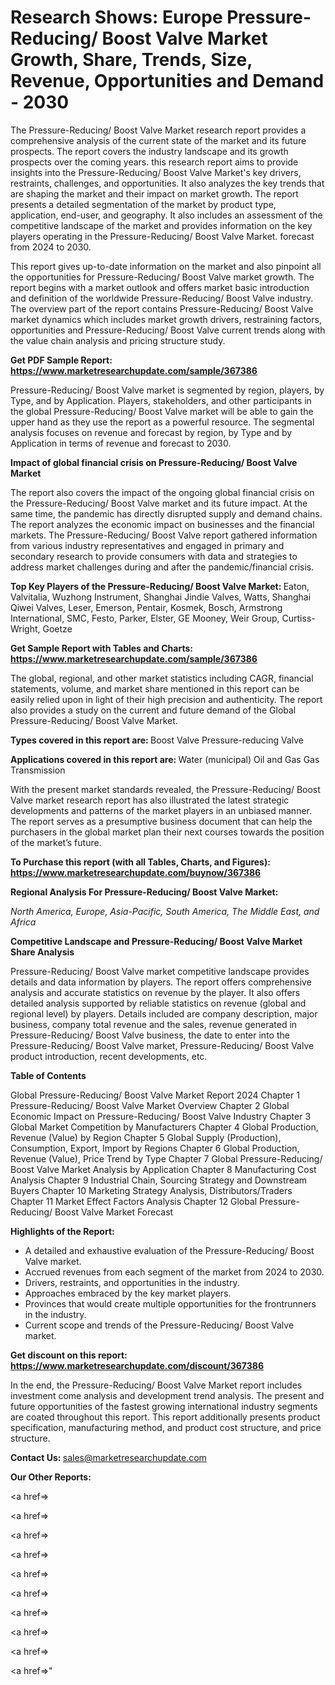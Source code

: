 # Research Shows: Europe Pressure-Reducing/ Boost Valve Market Growth, Share, Trends, Size, Revenue, Opportunities and Demand - 2030

The Pressure-Reducing/ Boost Valve Market research report provides a comprehensive analysis of the current state of the market and its future prospects. The report covers the industry landscape and its growth prospects over the coming years. this research report aims to provide insights into the Pressure-Reducing/ Boost Valve Market's key drivers, restraints, challenges, and opportunities. It also analyzes the key trends that are shaping the market and their impact on market growth. The report presents a detailed segmentation of the market by product type, application, end-user, and geography. It also includes an assessment of the competitive landscape of the market and provides information on the key players operating in the Pressure-Reducing/ Boost Valve Market. forecast from 2024 to 2030.

This report gives up-to-date information on the market and also pinpoint all the opportunities for Pressure-Reducing/ Boost Valve market growth. The report begins with a market outlook and offers market basic introduction and definition of the worldwide Pressure-Reducing/ Boost Valve industry. The overview part of the report contains Pressure-Reducing/ Boost Valve market dynamics which includes market growth drivers, restraining factors, opportunities and Pressure-Reducing/ Boost Valve current trends along with the value chain analysis and pricing structure study.

<strong><b>Get PDF Sample Report: <a href=https://www.marketresearchupdate.com/sample/367386>https://www.marketresearchupdate.com/sample/367386</a></b></strong>

Pressure-Reducing/ Boost Valve market is segmented by region, players, by Type, and by Application. Players, stakeholders, and other participants in the global Pressure-Reducing/ Boost Valve market will be able to gain the upper hand as they use the report as a powerful resource. The segmental analysis focuses on revenue and forecast by region, by Type and by Application in terms of revenue and forecast to 2030.

<strong><b>Impact of global financial crisis on Pressure-Reducing/ Boost Valve Market</b></strong>

The report also covers the impact of the ongoing global financial crisis on the Pressure-Reducing/ Boost Valve market and its future impact. At the same time, the pandemic has directly disrupted supply and demand chains. The report analyzes the economic impact on businesses and the financial markets. The Pressure-Reducing/ Boost Valve report gathered information from various industry representatives and engaged in primary and secondary research to provide consumers with data and strategies to address market challenges during and after the pandemic/financial crisis.

<strong><b>Top Key Players of the Pressure-Reducing/ Boost Valve Market:
</b></strong>Eaton, Valvitalia, Wuzhong Instrument, Shanghai Jindie Valves, Watts, Shanghai Qiwei Valves, Leser, Emerson, Pentair, Kosmek, Bosch, Armstrong International, SMC, Festo, Parker, Elster, GE Mooney, Weir Group, Curtiss-Wright, Goetze<strong><b>
</b></strong>

<strong><b>Get Sample Report with Tables and Charts: <a href=https://www.marketresearchupdate.com/sample/367386>https://www.marketresearchupdate.com/sample/367386</a></b></strong>

The global, regional, and other market statistics including CAGR, financial statements, volume, and market share mentioned in this report can be easily relied upon in light of their high precision and authenticity. The report also provides a study on the current and future demand of the Global Pressure-Reducing/ Boost Valve Market.

<strong><b>Types covered in this report are:
</b></strong>Boost Valve
Pressure-reducing Valve<strong><b>
</b></strong>

<strong><b>Applications covered in this report are:
</b></strong>Water (municipal)
Oil and Gas
Gas Transmission<strong><b>
</b></strong>

With the present market standards revealed, the Pressure-Reducing/ Boost Valve market research report has also illustrated the latest strategic developments and patterns of the market players in an unbiased manner. The report serves as a presumptive business document that can help the purchasers in the global market plan their next courses towards the position of the market’s future.

<strong><b>To Purchase this report (with all Tables, Charts, and Figures): <a href=https://www.marketresearchupdate.com/buynow/367386>https://www.marketresearchupdate.com/buynow/367386</a></b></strong>

<strong><b>Regional Analysis For Pressure-Reducing/ Boost Valve Market:</b></strong>

<em><i>North America, Europe, Asia-Pacific, South America, The Middle East, and Africa</i></em>

<strong><b>Competitive Landscape and Pressure-Reducing/ Boost Valve Market Share Analysis</b></strong>

Pressure-Reducing/ Boost Valve market competitive landscape provides details and data information by players. The report offers comprehensive analysis and accurate statistics on revenue by the player. It also offers detailed analysis supported by reliable statistics on revenue (global and regional level) by players. Details included are company description, major business, company total revenue and the sales, revenue generated in Pressure-Reducing/ Boost Valve business, the date to enter into the Pressure-Reducing/ Boost Valve market, Pressure-Reducing/ Boost Valve product introduction, recent developments, etc.

<strong><b>Table of Contents</b></strong>

Global Pressure-Reducing/ Boost Valve Market Report 2024
Chapter 1 Pressure-Reducing/ Boost Valve Market Overview
Chapter 2 Global Economic Impact on Pressure-Reducing/ Boost Valve Industry
Chapter 3 Global Market Competition by Manufacturers
Chapter 4 Global Production, Revenue (Value) by Region
Chapter 5 Global Supply (Production), Consumption, Export, Import by Regions
Chapter 6 Global Production, Revenue (Value), Price Trend by Type
Chapter 7 Global Pressure-Reducing/ Boost Valve Market Analysis by Application
Chapter 8 Manufacturing Cost Analysis
Chapter 9 Industrial Chain, Sourcing Strategy and Downstream Buyers
Chapter 10 Marketing Strategy Analysis, Distributors/Traders
Chapter 11 Market Effect Factors Analysis
Chapter 12 Global Pressure-Reducing/ Boost Valve Market Forecast

<strong><b>Highlights of the Report:</b></strong>

- A detailed and exhaustive evaluation of the Pressure-Reducing/ Boost Valve market.
- Accrued revenues from each segment of the market from 2024 to 2030.
- Drivers, restraints, and opportunities in the industry.
- Approaches embraced by the key market players.
- Provinces that would create multiple opportunities for the frontrunners in the industry.
- Current scope and trends of the Pressure-Reducing/ Boost Valve market.

<strong><b>Get discount on this report: <a href=https://www.marketresearchupdate.com/discount/367386>https://www.marketresearchupdate.com/discount/367386</a></b></strong>

In the end, the Pressure-Reducing/ Boost Valve Market report includes investment come analysis and development trend analysis. The present and future opportunities of the fastest growing international industry segments are coated throughout this report. This report additionally presents product specification, manufacturing method, and product cost structure, and price structure.

<strong><b>Contact Us:
</b></strong>sales@marketresearchupdate.com

<strong>Our Other Reports:</strong>

<a href=></a>

<a href=></a>

<a href=></a>

<a href=></a>

<a href=></a>

<a href=></a>

<a href=></a>

<a href=></a>

<a href=></a>

<a href=></a>"
